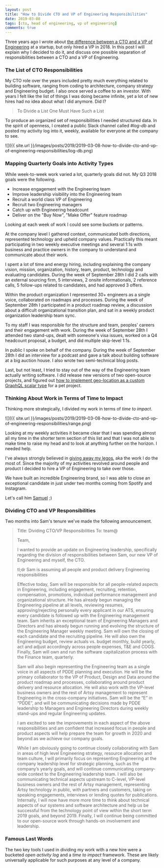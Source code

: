 ```yaml
---
layout: post
title: "How to Divide CTO and VP of Engineering Responsibilities"
date: 2019-03-08
tags: [cto, head of engineering, vp of engineering]
comments: true
---
```

Three years ago I wrote about [the difference between a CTO and a VP of Engineering](/2015/05/07/what-is-the-difference-between-cto-and-vp-or-head-of-engineering.html) at a startup, but only hired a VP in 2018. In this post I will explain why I decided to do it, and discuss one possible separation of responsibilities between a CTO and a VP of Engineering.

### The List of CTO Responsibilities

My CTO role over the years included pretty much everything related to building software, ranging from coding to architecture, company strategy and Engineering budget. I also once served a coffee to an investor. With years I felt like the list of things I was doing became infinite, yet a lot of new hires had no idea about what I did anymore. Did I?

> To Divide a List One Must Have Such a List

To produce an organized set of responsibilities I needed structured data. In the spirit of openness, I created a public Slack channel called _#log-db_ and posted my activity log into it, weekly, available for everyone at the company to see.

![]({{ site.url }}/images/posts/2019/2019-03-08-how-to-divide-cto-and-vp-of-engineering-responsibilities/log-db.png)

### Mapping Quarterly Goals into Activity Types

While week-to-week work varied a lot, quarterly goals did not. My Q3 2018 goals were the following.

* Increase engagement with the Engineering team
* Improve leadership visibility into the Engineering team
* Recruit a world class VP of Engineering
* Recruit two Engineering managers
* Catch up with Engineering headcount
* Deliver on the "Buy Now", "Make Offer" feature roadmap

Looking at each week of work I could see some buckets or patterns.

At the company level I gathered context, communicated both directions, represented technology and upheld company values. Practically this meant participating in two weekly executive meetings and several 1:1s with business and practice owners in the company to understand and communicate about their work.

I spent a lot of time and energy hiring, including explaining the company vision, mission, organization, history, team, product, technology and evaluating candidates. During the week of September 28th I did 2 calls with an external sourcing firm, 5 interviews, 2 onsite informationals, 2 reference calls, 5 follow-ups related to candidates, and had approved 3 offers.

Within the product organization I represented 30+ engineers as a single voice, collaborated on roadmaps and processes. During the week of September 28th I participated in a product roadmap review, a discussion about a difficult organizational transition plan, and sat in a weekly product organization leadership team sync.

To my staff I was responsible for the structure and team, peoples' careers and their engagement with work. During the week of September 28th I attended two stand-ups, dealt with someone's visa issues, worked on a Q4 headcount proposal, a budget, and did multiple skip-level 1:1s.

In public I spoke on behalf of the company. During the week of September 28th I did an interview for a podcast and gave a talk about building software at a big auction house. I also wrote two semi-technical blog posts.

Last, but not least, I tried to stay out of the way of the Engineering team actually writing software. I did release new versions of two open-source projects, and figured out [how to implement geo-location as a custom GraphQL scalar type](https://code.dblock.org/2018/09/04/implementing-geo-location-with-a-custom-graphql-scalar-type-in-ruby.html) for a pet project.

### Thinking About Work in Terms of Time to Impact

Thinking more strategically, I divided my work in terms of _time to impact_.

![]({{ site.url }}/images/posts/2019/2019-03-08-how-to-divide-cto-and-vp-of-engineering-responsibilities/range.png)

Looking at my weekly activities it became clear that I was spending almost all my time in the shorter term section of this list and that I was not able to make time to raise my head and to look at anything further on the horizon. I needed help.

I've always strongly believed in [giving away my legos](/2015/11/25/zooming-out-to-give-away-your-legos.html), aka the work I do the most of. Since the majority of my activities revolved around people and product I decided to hire a VP of Engineering to take over those.

We have built an incredible Engineering brand, so I was able to close an exceptional candidate in just under two months coming from Spotify and Instagram.

Let's call him [Samuel](https://www.linkedin.com/in/rozenberg) ;)

### Dividing CTO and VP Responsibilities

Two months into Sam's tenure we've made the following announcement.

> Title: Dividing CTO/VP Responsibilities
> To: team@
>
> Team,
>
> I wanted to provide an update on Engineering leadership, specifically regarding the division of responsibilities between Sam, our new VP of Engineering and myself, the CTO.
>
> tl;dr Sam is assuming all people and product delivery Engineering responsibilities
>
> Effective today, Sam will be responsible for all people-related aspects in Engineering, including engagement, recruiting, retention, compensation, promotions, individual performance management and organizational structure. He has already begun managing the Engineering pipeline at all levels, reviewing resumes, approving/rejecting personally every applicant in our ATS, ensuring every candidate is followed up with the Engineering management team. Sam inherits an exceptional team of Engineering Managers and Directors and has already begun running and evolving the structure of the Engineering Manager weekly meeting. Sam will own the closing of each candidate and the recruiting pipeline. He will also own the Engineering budget, review actuals vs. budget monthly, build yearly, act and adjust accordingly across people expenses, T&E and COGS. Finally, Sam will own and run the software capitalization process with the Finance team, quarterly.
>
> Sam will also begin representing the Engineering team as a single voice in all aspects of PDDE planning and execution. He will be the primary collaborator to the VP of Product, Design and Data around the product roadmap and processes, collaborating around product delivery and resource allocation. He will also work with the VP-level business owners and the rest of Artsy management to represent Engineering in the cross-company initiatives. Sam will be the “E” in “PDDE”, and will be communicating decisions made by PDDE leadership to Managers and Engineering Directors during weekly stand-ups and regular Engineering updates.
>
> I am excited to see the improvements in each aspect of the above responsibilities and am confident that increased focus in people and product aspects will help prepare the team for growth in 2020 and beyond as we achieve our company goals.
>
> While I am obviously going to continue closely collaborating with Sam in areas of high level Engineering strategy, resource allocation and team culture, I will primarily focus on representing Engineering at the company leadership level for strategic planning, such as the company’s yearly goals, and will continue communicating company-wide context to the Engineering leadership team. I will also be communicating technical aspects upstream to C-level, VP-level business owners and the rest of Artsy management, representing Artsy technology in public, with partners and customers, taking on speaking engagements, interviews or lending quotes for publications. Internally, I will now have more more time to think about technical aspects of our systems and software architecture and help us be successful from the technology point of view within the short term 2019 goals, and beyond 2019. Finally, I will continue being committed to our open-source work through hands-on involvement and leadership.

### Famous Last Words

The two key tools I used in dividing my work with a new hire were a bucketed _open activity log_ and a _time to impact_ framework. These are likely universally applicable for such purposes at any level of a company.
